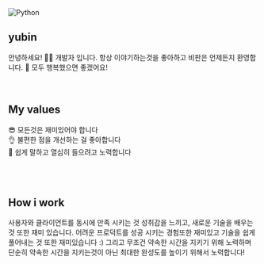 <img alt="Python" src ="https://img.shields.io/badge/기술명-원하는색상코드.svg?&style=for-the-badge&logo=로고명&logoColor=로고색상"/>

## yubin
안녕하세요! 🙋‍♂️ 개발자 입니다. 
항상 이야기하는것을 좋아하고 비판은 언제든지 환영합니다. 🥰 모두 행복했으면 좋겠어요!
<br />
<br />
<br />
## My values
😎 모든것은 재미있어야 합니다<br />
👌 불편한 점을 개선하는 걸 좋아합니다<br />
🦻 쉽게 말하고 열심히 들으려고 노력합니다<br />
<br />
<br />
<br />
## How i work
사용자와 클라이언트를 동시에 만족 시키는 것 성취감을 느끼고, 새로운 기술을 배우는 것 또한 재미 있습니다. 어려운 프로덕트를 성공 시키는 경험또한 재미있고 기술을 쉽게 풀어내는 것 또한 재미있습니다 :) 그리고 무조건 약속한 시간을 지키기 위해 노력하며 단순히 약속한 시간을 지키는것이 아닌 최대한 완성도를 높이기 위해서 노력합니다!
